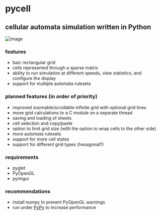 # pycell
## cellular automata simulation written in Python
![image](https://user-images.githubusercontent.com/58403923/186241217-2acf3c8e-6882-4047-bec3-86579b8963d8.png)
### features
- baic rectangular grid
- cells represented through a sparse matrix
- ability to run simulation at different speeds, view statistics, and configure the display
- support for multiple automata rulesets

### planned features (in order of priority)
- improved zoomable/scrollable infinite grid with optional grid lines
- move grid calculations to a C module on a separate thread
- saving and loading of sheets
- cell selection and copy/paste
- option to limit grid size (with the option to wrap cells to the other side)
- more automata rulesets
- support for more cell states
- support for different grid types (hexagonal?)

### requirements
- pyglet
- PyOpenGL
- pyimgui

### recommendations
- install numpy to prevent PyOpenGL warnings
- run under [PyPy](http://https://www.pypy.org/ "PyPy") to increase performance
